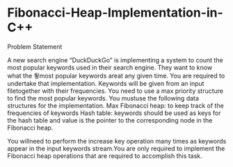 # Fibonacci-Heap-Implementation-in-C++

Problem Statement

A new search engine “DuckDuckGo” is implementing a system to count the most popular keywords used in their search engine. They want to know what the 푛most popular keywords areat any given time. You are required to undertake that implementation. Keywords will be given from an input filetogether with their frequencies. You need to use a max priority structure to find the most popular keywords.
You mustuse the following data structures for the implementation.
Max Fibonacci heap: to keep track of the frequencies of keywords
Hash table: keywords should be used as keys for the hash table and value is the pointer to the corresponding node in the Fibonacci heap.

You willneed to perform the increase key operation many times as keywords appear in the input keywords stream.You are only required to implement the Fibonacci heap operations that are required to accomplish this task.


